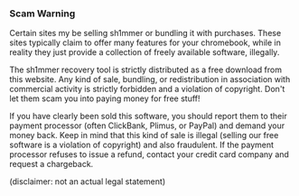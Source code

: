 ### Scam Warning

Certain sites my be selling sh1mmer or bundling it with purchases. These sites typically claim to offer many features for your chromebook, while in reality they just provide a collection of freely available software, illegally.

The sh1mmer recovery tool is strictly distributed as a free download from this website. Any kind of sale, bundling, or redistribution in association with commercial activity is strictly forbidden and a violation of copyright. Don't let them scam you into paying money for free stuff!

If you have clearly been sold this software, you should report them to their payment processor (often ClickBank, Plimus, or PayPal) and demand your money back. Keep in mind that this kind of sale is illegal (selling our free software is a violation of copyright) and also fraudulent. If the payment processor refuses to issue a refund, contact your credit card company and request a chargeback.

(disclaimer: not an actual legal statement)
